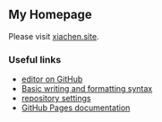 ## My Homepage

Please visit [xiachen.site](https://xiachen.site).

### Useful links

- [editor on GitHub](https://github.com/physcxia/physcxia.github.io/edit/main/README.md)
- [Basic writing and formatting syntax](https://docs.github.com/en/github/writing-on-github/getting-started-with-writing-and-formatting-on-github/basic-writing-and-formatting-syntax)
- [repository settings](https://github.com/physcxia/physcxia.github.io/settings/pages)
- [GitHub Pages documentation](https://docs.github.com/categories/github-pages-basics/)
